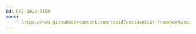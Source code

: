 ```yaml
---
id: CVE-2012-0198
pocs:
    - https://raw.githubusercontent.com/rapid7/metasploit-framework/master/modules/exploits/windows/browser/ibm_tivoli_pme_activex_bof.rb
---
```

